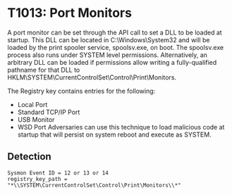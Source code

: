 # T1013: Port Monitors

A port monitor can be set through the API call to set a DLL to be loaded at startup. This DLL can be located in C:\Windows\System32 and will be loaded by the print spooler service, spoolsv.exe, on boot. The spoolsv.exe process also runs under SYSTEM level permissions. Alternatively, an arbitrary DLL can be loaded if permissions allow writing a fully-qualified pathname for that DLL to HKLM\SYSTEM\CurrentControlSet\Control\Print\Monitors.

The Registry key contains entries for the following:

* Local Port
* Standard TCP/IP Port
* USB Monitor
* WSD Port
Adversaries can use this technique to load malicious code at startup that will persist on system reboot and execute as SYSTEM.

## Detection
```
Sysmon Event ID = 12 or 13 or 14
registry_key_path = "*\\SYSTEM\CurrentControlSet\Control\Print\Monitors\\*"
```

